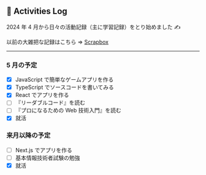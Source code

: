 ## 🐌 Activities Log

2024 年 4 月から日々の活動記録（主に学習記録）をとり始めました ✍️

以前の大雑把な記録はこちら => [Scrapbox](https://scrapbox.io/kagomen/)

---

### 5 月の予定

- [x] JavaScript で簡単なゲームアプリを作る
- [x] TypeScript でソースコードを書いてみる
- [x] React でアプリを作る
- [ ] 『リーダブルコード』を読む
- [ ] 『プロになるための Web 技術入門』を読む
- [x] 就活

### 来月以降の予定

- [ ] Next.js でアプリを作る
- [ ] 基本情報技術者試験の勉強
- [x] 就活
